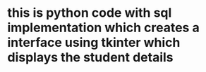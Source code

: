 # this is python code with sql implementation which creates a interface using tkinter which displays the student details
